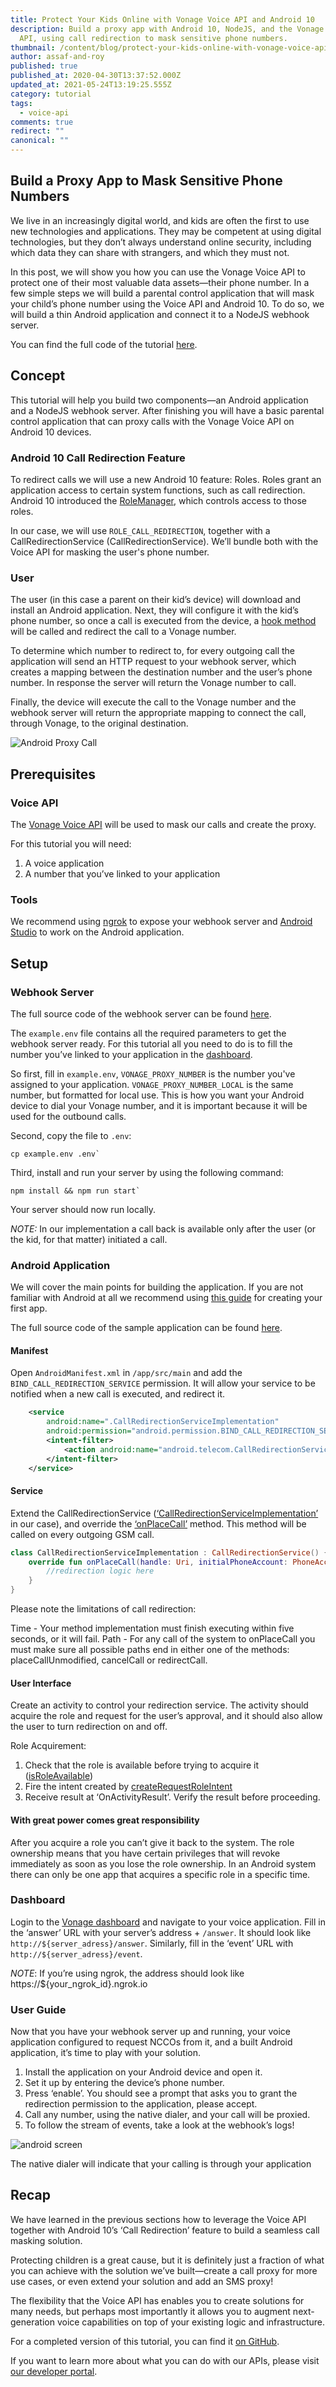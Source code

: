 ```yaml
---
title: Protect Your Kids Online with Vonage Voice API and Android 10
description: Build a proxy app with Android 10, NodeJS, and the Vonage Voice
  API, using call redirection to mask sensitive phone numbers.
thumbnail: /content/blog/protect-your-kids-online-with-vonage-voice-api-and-android-10-dr/Blog_Parental-Control_1200x600.png
author: assaf-and-roy
published: true
published_at: 2020-04-30T13:37:52.000Z
updated_at: 2021-05-24T13:19:25.555Z
category: tutorial
tags:
  - voice-api
comments: true
redirect: ""
canonical: ""
---
```

## Build a Proxy App to Mask Sensitive Phone Numbers

We live in an increasingly digital world, and kids are often the first to use new technologies and applications. They may be competent at using digital technologies, but they don’t always understand online security, including which data they can share with strangers, and which they must not.

In this post, we will show you how you can use the Vonage Voice API to protect one of their most valuable data assets—their phone number. In a few simple steps we will build a parental control application that will mask your child’s phone number using the Voice API and Android 10. To do so, we will build a thin Android application and connect it to a NodeJS webhook server.

You can find the full code of the tutorial [here](https://github.com/nexmo-community/parental-control-app).

## Concept

This tutorial will help you build two components—an Android application and a NodeJS webhook server. After finishing you will have a basic parental control application that can proxy calls with the Vonage Voice API on Android 10 devices.

### Android 10 Call Redirection Feature

To redirect calls we will use a new Android 10 feature: Roles. Roles grant an application access to certain system functions, such as call redirection. Android 10 introduced the [RoleManager](https://developer.android.com/reference/android/app/role/RoleManager), which controls access to those roles.

In our case, we will use `ROLE_CALL_REDIRECTION`, together with a CallRedirectionService (CallRedirectionService). We’ll bundle both with the Voice API for masking the user's phone number.

### User

The user (in this case a parent on their kid’s device) will download and install an Android application. Next, they will configure it with the kid’s phone number, so once a call is executed from the device, a [hook method](https://developer.android.com/reference/android/telecom/CallRedirectionService#onPlaceCall(android.net.Uri,%20android.telecom.PhoneAccountHandle,%20boolean)) will be called and redirect the call to a Vonage number.

To determine which number to redirect to, for every outgoing call the application will send an HTTP request to your webhook server, which creates a mapping between the destination number and the user’s phone number. In response the server will return the Vonage number to call.

Finally, the device will execute the call to the Vonage number and the webhook server will return the appropriate mapping to connect the call, through Vonage, to the original destination.

![Android Proxy Call](/content/blog/protect-your-kids-online-with-vonage-voice-api-and-android-10/android-proxy-call.png "Android Proxy Call")

## Prerequisites

### Voice API

The [Vonage Voice API](https://developer.nexmo.com/voice/voice-api/overview) will be used to mask our calls and create the proxy.

For this tutorial you will need:

1. A voice application
2. A number that you’ve linked to your application

<sign-up></sign-up>

### Tools

We recommend using [ngrok](https://ngrok.com/) to expose your webhook server and [Android Studio](https://developer.android.com/studio) to work on the Android application.

## Setup

### Webhook Server

The full source code of the webhook server can be found [here](https://github.com/nexmo-community/parental-control-app/tree/master/parental-control-server).

The `example.env` file contains all the required parameters to get the webhook server ready. For this tutorial all you need to do is to fill the number you’ve linked to your application in the [dashboard](https://dashboard.nexmo.com/sign-in).

So first, fill in `example.env`, `VONAGE_PROXY_NUMBER` is the number you've assigned to your application.
`VONAGE_PROXY_NUMBER_LOCAL` is the same number, but formatted for local use. This is how you want your Android device to dial your Vonage number, and it is important because it will be used for the outbound calls.

Second, copy the file to `.env`:

```
cp example.env .env`
```

Third, install and run your server by using the following command:

```
npm install && npm run start`
```

Your server should now run locally.

*NOTE:* In our implementation a call back is available only after the user (or the kid, for that matter) initiated a call.

### Android Application

We will cover the main points for building the application. If you are not familiar with Android at all we recommend using [this guide](https://developer.android.com/training/basics/firstapp) for creating your first app.

The full source code of the sample application can be found [here](https://github.com/nexmo-community/parental-control-app/tree/master/parental-control-android).

#### Manifest

Open `AndroidManifest.xml` in `/app/src/main` and add the `BIND_CALL_REDIRECTION_SERVICE` permission. It will allow your service to be notified when a new call is executed, and redirect it.

```xml
    <service
        android:name=".CallRedirectionServiceImplementation"
        android:permission="android.permission.BIND_CALL_REDIRECTION_SERVICE">
        <intent-filter>
            <action android:name="android.telecom.CallRedirectionService" />
        </intent-filter>
    </service>
```

#### Service

Extend the CallRedirectionService ([‘CallRedirectionServiceImplementation’](https://github.com/nexmo-community/parental-control-app/blob/master/parental-control-android/app/src/main/java/com/vonage/vpc/CallRedirectionServiceImplementation.kt) in our case), and override the [‘onPlaceCall’](https://developer.android.com/reference/android/telecom/CallRedirectionService#onPlaceCall(android.net.Uri,%20android.telecom.PhoneAccountHandle,%20boolean)) method. This method will be called on every outgoing GSM call.

```kotlin
class CallRedirectionServiceImplementation : CallRedirectionService() {
    override fun onPlaceCall(handle: Uri, initialPhoneAccount: PhoneAccountHandle allowInteractiveResponse: Boolean) {
        //redirection logic here
    }
}
```

Please note the limitations of call redirection:

Time - Your method implementation must finish executing within five seconds, or it will fail.
Path - For any call of the system to onPlaceCall you must make sure all possible paths end in either one of the methods: placeCallUnmodified, cancelCall or redirectCall.

#### User Interface

Create an activity to control your redirection service. The activity should acquire the role and request for the user’s approval, and it should also allow the user to turn redirection on and off.

Role Acquirement:

1. Check that the role is available before trying to acquire it ([isRoleAvailable](https://developer.android.com/reference/android/app/role/RoleManager#isRoleAvailable(java.lang.String)))
2. Fire the intent created by [createRequestRoleIntent](https://developer.android.com/reference/kotlin/android/app/role/RoleManager#createrequestroleintent)
3. Receive result at ‘OnActivityResult’. Verify the result before proceeding.

#### With great power comes great responsibility

After you acquire a role you can’t give it back to the system. The role ownership means that you have certain privileges that will revoke immediately as soon as you lose the role ownership.
In an Android system there can only be one app that acquires a specific role in a specific time.

### Dashboard

Login to the [Vonage dashboard](https://dashboard.nexmo.com/sign-in) and navigate to your voice application. Fill in the ‘answer’ URL with your server’s address + `/answer`. It should look like `http://${server_adress}/answer`. Similarly, fill in the ‘event’ URL with `http://${server_adress}/event`.

*NOTE*: If you’re using ngrok, the address should look like https://${your_ngrok_id}.ngrok.io

### User Guide

Now that you have your webhook server up and running, your voice application configured to request NCCOs from it, and a built Android application, it’s time to play with your solution.

1. Install the application on your Android device and open it.
2. Set it up by entering the device’s phone number.
3. Press ‘enable’. You should see a prompt that asks you to grant the redirection permission to the application, please accept.
4. Call any number, using the native dialer, and your call will be proxied.
5. To follow the stream of events, take a look at the webhook’s logs!

![android screen](/content/blog/protect-your-kids-online-with-vonage-voice-api-and-android-10/android_screen.png "android screen")

The native dialer will indicate that your calling is through your application

## Recap

We have learned in the previous sections how to leverage the Voice API together with Android 10’s ‘Call Redirection’ feature to build a seamless call masking solution.

Protecting children is a great cause, but it is definitely just a fraction of what you can achieve with the solution we’ve built—create a call proxy for more use cases, or even extend your solution and add an SMS proxy!

The flexibility that the Voice API has enables you to create solutions for many needs, but perhaps most importantly it allows you to augment next-generation voice capabilities on top of your existing logic and infrastructure.

For a completed version of this tutorial, you can find it [on GitHub](https://github.com/nexmo-community/parental-control-app).

If you want to learn more about what you can do with our APIs, please visit [our developer portal](https://developer.nexmo.com/).